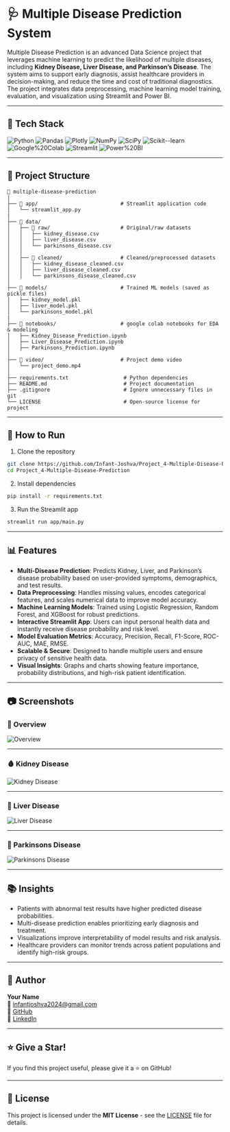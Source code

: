 # 🩺 Multiple Disease Prediction System

Multiple Disease Prediction is an advanced Data Science project that leverages machine learning to predict the likelihood of multiple diseases, including **Kidney Disease, Liver Disease, and Parkinson’s Disease**. The system aims to support early diagnosis, assist healthcare providers in decision-making, and reduce the time and cost of traditional diagnostics. The project integrates data preprocessing, machine learning model training, evaluation, and visualization using Streamlit and Power BI.

---

## 🔧 Tech Stack

![Python](https://img.shields.io/badge/Python-3.8%2B-gray?logo=python&logoColor=white&labelColor=3776AB)
![Pandas](https://img.shields.io/badge/Pandas-Data%20Processing-gray?logo=pandas&logoColor=white&labelColor=150458)
![Plotly](https://img.shields.io/badge/Plotly-Visualizations-gray?logo=plotly&logoColor=white&labelColor=11557c)
![NumPy](https://img.shields.io/badge/NumPy-Numerical%20Computing-gray?logo=numpy&logoColor=white&labelColor=013243)
![SciPy](https://img.shields.io/badge/SciPy-Statistical%20Analysis-gray?logo=scipy&logoColor=white&labelColor=8C5E9C)
![Scikit--learn](https://img.shields.io/badge/Scikit--learn-ML%20Models-gray?logo=scikit-learn&logoColor=white&labelColor=f89939)
![Google%20Colab](https://img.shields.io/badge/Google%20Colab-Notebook-gray?logo=google-colab&logoColor=white&labelColor=f9ab00)
![Streamlit](https://img.shields.io/badge/Streamlit-Web%20App-gray?logo=streamlit&logoColor=white&labelColor=FF4B4B)
![Power%20BI](https://img.shields.io/badge/Power%20BI-Dashboard-gray?logo=power-bi&logoColor=white&labelColor=F2C811)

---

## 📁 Project Structure

```
📂 multiple-disease-prediction
|
├── 📁 app/                           # Streamlit application code
│   └── streamlit_app.py
|
├── 📁 data/
│   ├── 📁 raw/                       # Original/raw datasets
│   │   ├── kidney_disease.csv
│   │   ├── liver_disease.csv
│   │   └── parkinsons_disease.csv
│   │
│   ├── 📁 cleaned/                   # Cleaned/preprocessed datasets
│   │   ├── kidney_disease_cleaned.csv
│   │   ├── liver_disease_cleaned.csv
│   │   └── parkinsons_disease_cleaned.csv
│
├── 📁 models/                        # Trained ML models (saved as pickle files)
│   ├── kidney_model.pkl
│   ├── liver_model.pkl
│   └── parkinsons_model.pkl
|
├── 📁 notebooks/                     # google colab notebooks for EDA & modeling
│   ├── Kidney_Disease_Prediction.ipynb
│   ├── Liver_Disease_Prediction.ipynb
│   ├── Parkinsons_Prediction.ipynb
│
├── 📁 video/                         # Project demo video
│   └── project_demo.mp4
│
├── requirements.txt                  # Python dependencies
├── README.md                         # Project documentation
├── .gitignore                        # Ignore unnecessary files in git
└── LICENSE                           # Open-source license for project

```

---

## 🚀 How to Run

1. Clone the repository  
```bash
git clone https://github.com/Infant-Joshva/Project_4-Multiple-Disease-Prediction.git
cd Project_4-Multiple-Disease-Prediction
```

2. Install dependencies  
```bash
pip install -r requirements.txt
```

3. Run the Streamlit app  
```bash
streamlit run app/main.py
```
---

## 📊 Features

- **Multi-Disease Prediction**: Predicts Kidney, Liver, and Parkinson’s disease probability based on user-provided symptoms, demographics, and test results.  
- **Data Preprocessing**: Handles missing values, encodes categorical features, and scales numerical data to improve model accuracy.  
- **Machine Learning Models**: Trained using Logistic Regression, Random Forest, and XGBoost for robust predictions.  
- **Interactive Streamlit App**: Users can input personal health data and instantly receive disease probability and risk level.
- **Model Evaluation Metrics**: Accuracy, Precision, Recall, F1-Score, ROC-AUC, MAE, RMSE.  
- **Scalable & Secure**: Designed to handle multiple users and ensure privacy of sensitive health data.  
- **Visual Insights**: Graphs and charts showing feature importance, probability distributions, and high-risk patient identification.  

---

## 📷 Screenshots

### 📄 Overview
![Overview](https://github.com/user-attachments/assets/b6c2c291-4391-4ab5-a391-218a24d2b536)

---

### 🩸 Kidney Disease
![Kidney Disease](https://github.com/user-attachments/assets/51bc480c-1aaa-4f22-ba7b-22a170b37a78)

---

### 🧬 Liver Disease
![Liver Disease](https://github.com/user-attachments/assets/833e25f0-f1ae-4933-bc4e-622d2de230da)

---

### 🧩 Parkinsons Disease
![Parkinsons Disease](https://github.com/user-attachments/assets/9fd546a0-059c-4419-b136-ef07664d5679)

---

## 📚 Insights

- Patients with abnormal test results have higher predicted disease probabilities.  
- Multi-disease prediction enables prioritizing early diagnosis and treatment.  
- Visualizations improve interpretability of model results and risk analysis.  
- Healthcare providers can monitor trends across patient populations and identify high-risk groups.  

---

## 👤 Author

**Your Name**  
📧 infantjoshva2024@gmail.com  
🐙 [GitHub](https://github.com/Infant-Joshva)  
🔗 [LinkedIn](https://www.linkedin.com/in/infant-joshva)

---

## ⭐ Give a Star!

If you find this project useful, please give it a ⭐ on GitHub!

---

## 📜 License

This project is licensed under the **MIT License** - see the [LICENSE](LICENSE) file for details.
